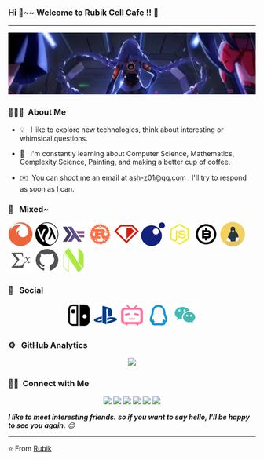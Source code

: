 ### Hi 👋~~    Welcome to [Rubik Cell Cafe](https://ash-z01.github.io) !! 🚀

<!--
**ash-z01/ash-z01** is a ✨ _special_ ✨ repository because its `README.md` (this file) appears on your GitHub profile.

Here are some ideas to get you started:

- 🔭 I’m currently working on ...
- 🌱 I’m currently learning ...
- 👯 I’m looking to collaborate on ...
- 🤔 I’m looking for help with ...
- 💬 Ask me about ...
- 📫 How to reach me: ...
- 😄 Pronouns: ...
- ⚡ Fun fact: ...
-->

---------------------------------------------------------

<!-- 
![RubikCell Banner](https://github.com/ash-z01/ash-z01.github.io/blob/master/images/chino111.png) 
![RubikCell Banner](https://github.com/ash-z01/ash-z01/blob/main/assets/even01.jpg) 
![RubikCell Banner](https://github.com/ash-z01/ash-z01/blob/main/assets/Kurosawa_Ruby_Holding_SICP.jpg)
-->

<!-- ![RubikCell Banner](https://github.com/ash-z01/ash-z01/blob/main/assets/chino00.png) -->
![Banner](assets/banner_dark.webp)

### 👨🏻‍💻 &nbsp;About Me

<!--
-  **Explore** Development :zap: | Open-Source :fire:    
-  **Hobbies** History 📖 & Math 📚 & Coffee ☕ & Complexity 🏹 & Painting 🖌️
-  **Contact** [Rubik](ash-z01@qq.com)
-->

* 💡 &nbsp; I like to explore new technologies, think about interesting or whimsical questions.

* 🌱 &nbsp; I'm constantly learning about Computer Science, Mathematics, Complexity Science, Painting, and making a better cup of coffee.

* ✉️ &nbsp;You can shoot me an email at ash-z01@qq.com . I'll try to respond as soon as I can.


### 🎨 &nbsp; Mixed~
<!-- ### 🛠😜 &nbsp; I use it~ -->

<p align="left">

<code><img height="50" src="assets/svg/firefox.svg"></code>
<code><img height="50" src="assets/svg/lisp.svg"></code>
<code><img height="50" src="assets/svg/haskell.svg"></code>
<code><img height="50" src="assets/svg/rust.svg"></code>
<code><img height="50" src="assets/svg/ruby.svg"></code>
<code><img height="50" src="assets/svg/lua.svg"></code>
<code><img height="50" src="assets/svg/javascript.svg"></code>
<code><img height="50" src="assets/svg/bitcoin.svg"></code>
<code><img height="50" src="assets/svg/linux.svg"></code>
<code><img height="50" src="assets/svg/math.svg"></code>
<code><img height="50" src="assets/svg/github.svg"></code>
<code><img height="50" src="assets/svg/neovim.svg"></code>

<!-- <code><img height="50" src="https://www.vectorlogo.zone/logos/rust-lang/rust-lang-ar21.svg"></code>
<code><img height="50" src="https://www.vectorlogo.zone/logos/haskell/haskell-ar21.svg"></code>
<code><img height="50" src="https://www.vectorlogo.zone/logos/common-lispnet/common-lispnet-ar21.svg"></code>
<code><img height="50" src="https://www.vectorlogo.zone/logos/javascript/javascript-ar21.svg"></code>
<code><img height="50" src="https://www.vectorlogo.zone/logos/lua/lua-ar21.svg"></code>
<code><img height="50" src="https://www.vectorlogo.zone/logos/github/github-ar21.svg"></code>
<code><img height="50" src="https://www.vectorlogo.zone/logos/firefox/firefox-ar21.svg"></code>
<code><img height="50" src="https://www.vectorlogo.zone/logos/archlinux/archlinux-ar21.svg"></code>
<code><img height="50" src="https://www.vectorlogo.zone/logos/alpinelinux/alpinelinux-ar21.svg"></code>
<code><img height="50" src="https://www.vectorlogo.zone/logos/neovimio/neovimio-ar21.svg"></code>
<code><img height="50" src="https://www.vectorlogo.zone/logos/visualstudio_code/visualstudio_code-ar21.svg"></code> -->
</p>

### 🍻 &nbsp; Social

<p align="center">
<code><img height="50" src="assets/svg/ns.svg"></code>
<code><img height="50" src="assets/svg/ps4.svg"></code>
<code><img height="50" src="assets/svg/bilibili.svg"></code>
<code><img height="50" src="assets/svg/qq.svg"></code>
<code><img height="50" src="assets/svg/wechat.svg"></code>
</p>

### ⚙️ &nbsp; GitHub Analytics

<p align="center">
    
<!-- <img height="180em" src="https://github-readme-stats-eight-theta.vercel.app/api?username=ash-z01&show_icons=true&theme=dracula&include_all_commits=true&count_private=true&hide=prs" /> -->

<img height="180em" src="https://github-readme-stats-eight-theta.vercel.app/api/top-langs/?username=ash-z01&layout=compact&hide=html,css&theme=onedark" />

</p>

### 🤝🏻 &nbsp;Connect with Me

<p align="center">

<a href="https://github.com/ash-z01">
<img src="https://img.shields.io/badge/-GitHub-3423A6?style=flat-square&color=black&logo=GitHub&logoColor=white"/></a>

<a href="1445684859">
<img src="https://img.shields.io/badge/-@1445684859-1877F2?style=flat-square&logo=Tencent-QQ&logoColor=white"/></a>

<a href="ash-z01@qq.com">
<img src="https://img.shields.io/badge/-ash&ndash;z01@qq.com-1769FF?style=flat-square&logo=Gmail&logoColor=white"/></a>

<a href="E-Meow">
<img src="https://img.shields.io/badge/-@E%20Meow-D14836?style=flat-square&logo=Nintendo-Switch&logoColor=white"/></a>

<a href="XYZ-Meow">
<img src="https://img.shields.io/badge/-@XYZ&ndash;Meow-1877F2?style=flat-square&&color=green&logo=WeChat&logoColor=white"/></a>

<a href="https://space.bilibili.com/123004091/">
<img src="https://img.shields.io/badge/-@Rubik-E4405F?style=flat-square&logo=Bilibili&logoColor=white"/></a>

</p>

<em>
    <b>I like to meet interesting friends.</b>
    <b>so if you want to say hello, </b>
    <b>I'll be happy to see you again.</b> 😊
</em>

---
⭐️ From [Rubik](https://github.com/ash-z01)

